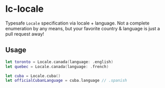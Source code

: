 # lc-locale

Typesafe `Locale` specification via locale + language.
Not a complete enumeration by any means, but your favorite country & language is just a pull request away!


## Usage

```swift
let toronto = Locale.canada(language: .english)
let quebec = Locale.canada(language: .french)

let cuba = Locale.cuba()
let officialCubanLanguage = cuba.language // .spanish

```
